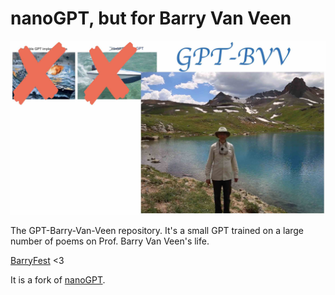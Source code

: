 
# nanoGPT, but for Barry Van Veen

![nanoGPT](assets/nanogptBVV.jpg)

The GPT-Barry-Van-Veen repository. It's a small GPT trained on a large number of poems on Prof. Barry Van Veen's life.

[BarryFest](https://optimization.discovery.wisc.edu/barryfest/) <3

It is a fork of [nanoGPT](https://github.com/karpathy/nanoGPT).

